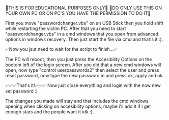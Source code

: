 🚨THIS IS FOR EDUCATIONAL PURPOSES ONLY🚨
🚨DO ONLY USE THIS ON YOUR OWN PC OR ON PC'S YOU HAVE THE PERMISSION TO DO IT🚨

First you move "passwordchanger.vbs" on an USB Stick then you hold shift while restarting the victim PC.
After that you need to start "passwordchanger.vbs" in a cmd windows that you open from advanced options in windows recovery.
Then just start the file via cmd and that's it :). 

 ✅Now you jsut need to wait for the script to finish...✅

The PC will reboot, then you just press the Accesibility Options on the bootom left of the login screen. After you did that a new cmd windows will open, now type "control userpasswords2" then select the user and press reset password, now type the new password in and press ok, apply and ok.

✅✅✅That's it!✅✅✅
Now just close everything and login with the now new set password :)

The changes you made will stay and that includes the cmd windows opening when clicking on accesibility options, maybe i'll add it if i get enough stars and the people want it idk :).
